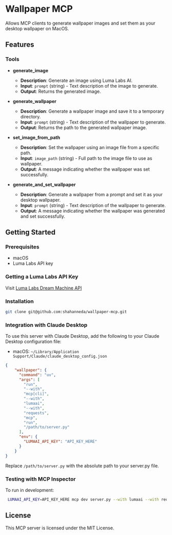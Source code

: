# Wallpaper MCP

Allows MCP clients to generate wallpaper images and set them as your desktop wallpaper on MacOS.

## Features

### Tools

- **generate_image**
  - **Description**: Generate an image using Luma Labs AI.
  - **Input**: `prompt` (string) - Text description of the image to generate.
  - **Output**: Returns the generated image.

- **generate_wallpaper**
  - **Description**: Generate a wallpaper image and save it to a temporary directory.
  - **Input**: `prompt` (string) - Text description of the wallpaper to generate.
  - **Output**: Returns the path to the generated wallpaper image.

- **set_image_from_path**
  - **Description**: Set the wallpaper using an image file from a specific path.
  - **Input**: `image_path` (string) - Full path to the image file to use as wallpaper.
  - **Output**: A message indicating whether the wallpaper was set successfully.

- **generate_and_set_wallpaper**
  - **Description**: Generate a wallpaper from a prompt and set it as your desktop wallpaper.
  - **Input**: `prompt` (string) - Text description of the wallpaper to generate.
  - **Output**: A message indicating whether the wallpaper was generated and set successfully.

## Getting Started

### Prerequisites
- macOS
- Luma Labs API key

### Getting a Luma Labs API Key
Visit [Luma Labs Dream Machine API](https://lumalabs.ai/dream-machine/api)

### Installation
```bash
git clone git@github.com:shahanneda/wallpaper-mcp.git
```

### Integration with Claude Desktop
To use this server with Claude Desktop, add the following to your Claude Desktop configuration file:
- macOS: `~/Library/Application Support/Claude/claude_desktop_config.json`
```json
{
    "wallpaper": {
      "command": "uv",
      "args": [
        "run",
        "--with",
        "mcp[cli]",
        "--with",
        "lumaai",
        "--with",
        "requests",
        "mcp",
        "run",
        "/path/to/server.py"
      ],
      "env": {
        "LUMAAI_API_KEY": "API_KEY_HERE"
      }
    }
}
```
Replace `/path/to/server.py` with the absolute path to your server.py file.

### Testing with MCP Inspector
To run in development:
```bash
 LUMAAI_API_KEY=API_KEY_HERE mcp dev server.py --with lumaai --with requests
```

## License

This MCP server is licensed under the MIT License.
